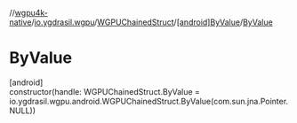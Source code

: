 //[wgpu4k-native](../../../../index.md)/[io.ygdrasil.wgpu](../../index.md)/[WGPUChainedStruct](../index.md)/[[android]ByValue](index.md)/[ByValue](-by-value.md)

# ByValue

[android]\
constructor(handle: WGPUChainedStruct.ByValue = io.ygdrasil.wgpu.android.WGPUChainedStruct.ByValue(com.sun.jna.Pointer.NULL))